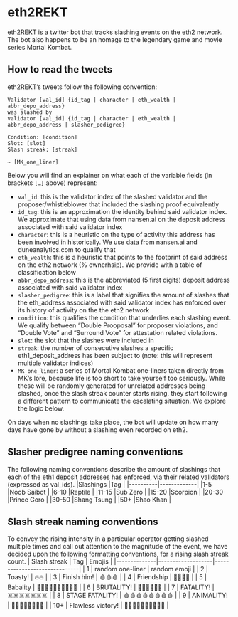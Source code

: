 # eth2REKT

eth2REKT is a twitter bot that tracks slashing events on the eth2 network. The bot also happens to be an homage to the legendary game and movie series Mortal Kombat. 

## How to read the tweets

eth2REKT’s tweets follow the following convention:
```
Validator [val_id] {id_tag | character | eth_wealth | abbr_depo_address} 
was slashed by 
validator [val_id] {id_tag | character | eth_wealth | abbr_depo_address | slasher_pedigree}

Condition: [condition]
Slot: [slot] 
Slash streak: [streak]

~ [MK_one_liner]
```
Below you will find an explainer on what each of the variable fields (in brackets `[…]` above) represent: 

* `val_id`: this is the validator index of the slashed validator and the proposer/whistleblower that included the slashing proof equivalently
* `id_tag`: this is an approximation the identity behind said validator index. We approximate that using data from nansen.ai on the deposit address associated with said validator index
* `character`: this is a heuristic on the type of activity this address has been involved in historically. We use data from nansen.ai and duneanalytics.com to qualify that
* `eth_wealth`: this is a heuristic that points to the footprint of said address on the eth2 network (% ownerhsip). We provide with a table of classification below
* `abbr_depo_address`: this is the abbreviated (5 first digits) deposit address associated with said validator index
* `slasher_pedigree`: this is a label that signifies the amount of slashes that the eth_address associated with said validator index has enforced over its history of activity on the the eth2 network
* `condition`: this qualifies the condition that underlies each slashing event. We qualify between “Double Prooposal” for proposer violations,  and “Double Vote” and “Surround Vote” for attestation related violations. 
* `slot`: the slot that the slashes were included in
* `streak`: the number of consecutive slashes a specific eth1_deposit_address has been subject to (note: this will represent multiple validator indices)
* `MK_one_liner`: a series of Mortal Kombat one-liners taken directly from MK’s lore, because life is too short to take yourself too seriously. While these will be randomly generated for unrelated addresses being slashed, once the slash streak counter starts rising, they start following a different pattern to communicate the escalating situation. We explore the logic below.

On days when no slashings take place, the bot will update on how many days have gone by without a slashing even recorded on eth2.

## Slasher predigree naming conventions

The following naming conventions describe the amount of slashings that each of the eth1 deposit addresses has enforced, via their related validators (expressed as val_ids).
|Slashings |Tag          |
|----------|-------------|
|1-5       |Noob Saibot  |
|6-10      |Reptile      |
|11-15     |Sub Zero     |
|15-20     |Scorpion     |
|20-30     |Prince Goro  |
|30-50     |Shang Tsung  |
|50+       |Shao Khan    |

## Slash streak naming conventions

To convey the rising intensity in a particular operator getting slashed multiple times and call out attention to the magnitude of the event, we have decided upon the following formatting conventions, for a rising slash streak count.
| Slash streak | Tag               | Emojis                       |
|--------------|-------------------|------------------------------|
| 1            | random one-liner  | random emoji                 |
| 2            | Toasty!           | 🔥🔥                          |
| 3            | Finish him!       | 🩸🩸🩸                   |
| 4            | Friendship        | 🌼🌱🎊🧸                  |
| 5            | Babality          | 👶🏻👶🏼👶🏽👶🏾👶🏿        |
| 6            | BRUTALITY!        | 👹👹👹👹👹👹              |
| 7            | FATALITY!         | ☠️☠️☠️☠️☠️☠️☠️ |
| 8            | STAGE FATALITY!   | 🩸🩸🩸🩸🩸🩸🩸🩸    |
| 9            | ANIMALITY!        | 🦙🐅🦑🐘🐍🐒🐁🐆                  |
| 10+           | Flawless victory! | 💯💯💯💯💯💯💯💯💯💯        |
